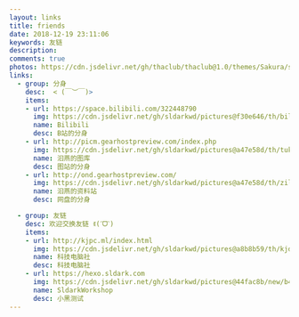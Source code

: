 ```yaml
---
layout: links
title: friends
date: 2018-12-19 23:11:06
keywords: 友链
description: 
comments: true
photos: https://cdn.jsdelivr.net/gh/thaclub/thaclub@1.0/themes/Sakura/source/images/cover/21.jpg
links:
  - group: 分身
    desc:  < (￣︶￣)>
    items:
    - url: https://space.bilibili.com/322448790
      img: https://cdn.jsdelivr.net/gh/sldarkwd/pictures@f30e646/th/bilibili%20avatar.jpg?d=mp&r=g&s=50
      name: Bilibili
      desc: B站的分身
    - url: http://picm.gearhostpreview.com/index.php
      img: https://cdn.jsdelivr.net/gh/sldarkwd/pictures@a47e58d/th/tuku.jpg
      name: 汩燕的图库
      desc: 图站的分身
    - url: http://ond.gearhostpreview.com/
      img: https://cdn.jsdelivr.net/gh/sldarkwd/pictures@a47e58d/th/ziliao.jpg
      name: 汩燕的资料站
      desc: 网盘的分身

  - group: 友链
    desc: 欢迎交换友链 ꉂ(ˊᗜˋ)
    items:
    - url: http://kjpc.ml/index.html
      img: https://cdn.jsdelivr.net/gh/sldarkwd/pictures@a8b8b59/th/kjdns.jpg
      name: 科技电脑社
      desc: 科技电脑社
    - url: https://hexo.sldark.com
      img: https://cdn.jsdelivr.net/gh/sldarkwd/pictures@44fac8b/new/b4.jpg?d=mp&r=g&s=50
      name: SldarkWorkshop
      desc: 小黑测试
---
```

